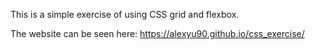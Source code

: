 This is a simple exercise of using CSS grid and flexbox.

The website can be seen here: <https://alexyu90.github.io/css_exercise/>
